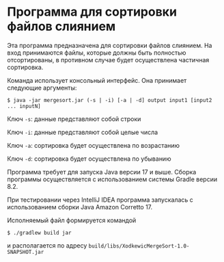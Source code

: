 # Программа для сортировки файлов слиянием

Эта программа предназначена для сортировки файлов слиянием. 
На вход принимаются файлы, которые должны быть полностью
отсортированы, в противном случае будет осуществлена частичная
сортировка.

Команда использует консольный интерфейс. Она принимает следующие аргументы:

    $ java -jar mergesort.jar (-s | -i) [-a | -d] output input1 [input2 ... inputN]

Ключ  `-s`: данные представляют собой строки
 
Ключ  `-i`: данные представляют собой целые числа

Ключ  `-a`: сортировка будет осуществлена по возрастанию

Ключ  `-d`: сортировка будет осуществлена по убыванию

Программа требует для запуска Java версии 17 и выше. Сборка программы 
осуществляется с использованием системы Gradle версии 8.2. 

При тестировании через IntelliJ IDEA программа запускалась с использованием
сборки Java Amazon Corretto 17.

Исполняемый файл формируется командой

    $ ./gradlew build jar

и располагается по адресу `build/libs/XodkewicMergeSort-1.0-SNAPSHOT.jar`
